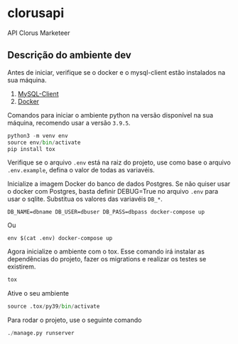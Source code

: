 # clorusapi

API Clorus Marketeer

## Descrição do ambiente dev

Antes de iniciar, verifique se o docker e o mysql-client estão instalados na sua máquina.

1. [MySQL-Client](https://pypi.org/project/mysqlclient/)
2. [Docker](https://docs.docker.com/engine/install/)

Comandos para iniciar o ambiente python na versão disponível na sua máquina, recomendo usar a versão `3.9.5`.

```python
python3 -m venv env
source env/bin/activate
pip install tox
```

Verifique se o arquivo `.env` está na raiz do projeto, use como base o arquivo `.env.example`, defina o valor de todas as variavéis.

Inicialize a imagem Docker do banco de dados Postgres. Se não quiser usar o docker com Postgres, basta definir DEBUG=True no arquivo `.env` para usar o sqlite. Substitua os valores das variavéis `DB_*`.

```
DB_NAME=dbname DB_USER=dbuser DB_PASS=dbpass docker-compose up
```

Ou

```
env $(cat .env) docker-compose up
```

Agora inicialize o ambiente com o tox. Esse comando irá instalar as dependências do projeto, fazer os migrations e realizar os testes se existirem.

```python
tox
```

Ative o seu ambiente

```python
source .tox/py39/bin/activate
```

Para rodar o projeto, use o seguinte comando

```python
./manage.py runserver
```

##
